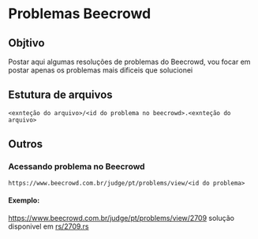 # Problemas Beecrowd

## Objtivo
Postar aqui algumas resoluções de problemas do Beecrowd, vou focar em postar apenas os problemas mais dificeis que solucionei

## Estutura de arquivos
```
<exnteção do arquivo>/<id do problema no beecrowd>.<exnteção do arquivo>
```

## Outros

### Acessando problema no Beecrowd
```
https://www.beecrowd.com.br/judge/pt/problems/view/<id do problema>
```
#### Exemplo:
https://www.beecrowd.com.br/judge/pt/problems/view/2709 solução disponivel em [rs/2709.rs]()
